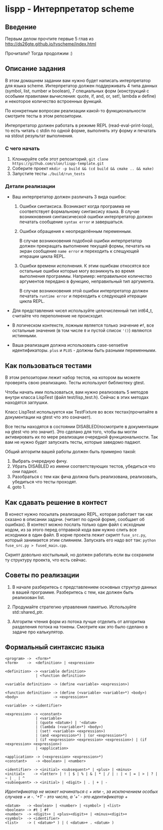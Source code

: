 # lispp - Интерпретатор scheme

## Введение

Первым делом прочтите первые 5 глав из http://ds26gte.github.io/tyscheme/index.html

Прочитали? Тогда продолжим :)

## Описание задания

В этом домашнем задании вам нужно будет написать интерпретатор для языка
scheme. Интерпретатор должен поддерживать 4 типа данных (symbol, list, number и boolean),
7 специальных форм (конструкций с особыми правилами вычисления: quote, if, and, or, set!, lambda и define) 
и некоторое количество встроенных функций.

По конкретным вопросам реализации какой-то функциональности смотрите тесты в этом репозитории.

Интерпретатор должен работать в режиме REPL (read-eval-print-loop), то есть
читать с stdin по одной форме, выполнять эту форму и печатать на stdout результат выполнения.

### С чего начать
1. Клонируйте себе этот репозиторий. 
`git clone https://github.com/slon/lispp-template.git`
2. Соберите проект `mkdir -p build && (cd build && cmake .. && make)`
3. Запустите тесты `./build/run_tests`

### Детали реализации

* Ваш интерпретатор должен различать 3 вида ошибок:

  1. Ошибки синтаксиса. Возникают когда программа не соответствует формальному синтаксису языка.
     В случае возникновения синтаксической ошибки интерпретатор должен печатать сообщение 
    `syntax error` и завершаться.

  2. Ошибки обращения к неопределённым переменным.
 
     В случае возникновения подобной ошибки интерпретатор должен прекращать выполнение текущей формы,
     печатать на экран сообщение `name error` и переходить к слещующей итерации цикла REPL.

  3. Ошибки времени исполнения. К этим ошибкам относятся все остальные ошибки которые могу возникнуть
     во время выполнения программы. Например: неправильное количество аргументов передано в функцию, 
     неправильный тип аргумента.
    
     В случае возникновения этой ошибки интерпретатор должен печатать `runtime error` и переходить к
     следующей итерации цикла REPL.

* Для представления чисел используйте целочисленный тип int64_t, считайте что
переполнение не происходит.

* В логическом контексте, ложным является только значение `#f`, все остальные значения
(в том числе `0` и пустой список `'()`) являются истинными.

* Ваша реализация должна использовать case-sensetive идентификаторы. `plus` и `PLUS` - должны
быть разными переменными.

## Как пользоваться тестами

В этом репозитории лежит набор тестов, на котором вы можете проверять свою реализацию.
Тесты используют библиотеку gtest.

Чтобы начать ими пользоваться, вам нужно реализовать 5 методов внутри класса LispTest
(файл test/lisp_test.h). Сейчас в этих методах находятся заглушки.

Класс LispTest используется как TestFixture во всех тестах(прочитайте в документации на gtest что это означает).

Все тесты находятся в состоянии DISABLED(посмотрите в документации на gtest что это значит).
Это сделано для того, чтобы вы могли активировать их по мере реализации очередной функциональности.
Так вам не нужно будет запускать тесты, которые заведомо падают.

Общий алгоритм вашей работы должен быть примерно такой:
1. Выбрать очередную фичу.
2. Убрать DISABLED из имени соответствующих тестов, убедиться что они падают.
3. Разобраться с тем как фича должна быть реализована, реализовать, убедиться что тесты проходят.
4. goto 1.

## Как сдавать решение в контест

В конест нужно посылать реализацию REPL, которая работает так как сказано в описании задачи.
(читает по одной форме, сообщает об ошибках). В контест можно послать только один файл с исходным кодом, 
из за этого перед отправкой кода вам нужно слить все исходники в один файл. В корне проекта лежит скрипт
`fuse_src.py`, который занимается этим слиянием. Запускать его надо вот так: `python fuse_src.py > fused_main.cpp`.

Скрипт довольно костыльный, но должен работать если вы сохранили ту структуру проекта, что есть сейчас.

## Советы по реализации

1. В начале разберитесь с представлением основных структур данных в вашей программе.
Разберитесь с тем, как должен быть реализован list.

2. Продумайте стратегию управления памятью. Используйте std::shared_ptr.

3. Алгоритм чтения форм из потока лучше отделить от алгоритма разделения потока на токены.
Смотрите как это было сделано в задаче про калькулятор.

## Формальный синтаксис языка

```
<program> ->  <form>*
<form>    ->  <definition> | <expression>
```

```
<definition> -> <variable definition>
              | <function definition>

<variable definition> -> (define <variable> <expression>)

<function definition> -> (define (<variable> <variable>*) <body>)
<body>                -> <expression>+

<variable> -> <identifier>
```

```
<expression> -> <constant>
              | <variable>
              | (quote <datum>) | '<datum>
              | (lambda (<variable>*) <body>)
              | (set! <variable> <expression>)
              | (and <expression>*) | (or <expression>*)
              | (if <expression> <expression> <expression>) | (if <expression> <expression>)
              | <application>

<application> -> (<expression> <expression>*)
<constant>    -> <boolean> | <number>
```

```
<identifier> -> <initial> <subsequent>* | <plus> | <minus>
<initial>    -> <letter> | ! | $ | % | & | * | / | : | < | = | > | ? | ~ | _ | ^
<subsequent> -> <initial> | <digit> | . | + | -
```

*Идентификатор не может начинаться с + или -, за исключением особых случаев + и -.*
*'+1' - это число, а '+' - это идентификатор +*

```
<datum>   -> <boolean> | <number> | <symbol> | <list>
<boolean> -> #t | #f
<number>  -> <digit>+ | <plus><digit>+ | <minus><digit>+
<symbol>  -> <identifier>
<list>    -> ( <datum>* ) | ( <datum>+ . <datum> )
```
